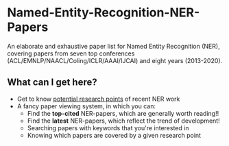 # Named-Entity-Recognition-NER-Papers
An elaborate and exhaustive paper list for Named Entity Recognition (NER),
covering papers from seven top conferences (ACL/EMNLP/NAACL/Coling/ICLR/AAAI/IJCAI)  and eight years (2013-2020).

## What can I get here?
* Get to know [potential research points](https://github.com/pfliu-nlp/Named-Entity-Recognition-NER-Papers/blob/master/NER_concept.md) of recent NER work
* A fancy paper viewing system, in which you can:
	* Find the **top-cited** NER-papers, which are generally worth reading!!
	* Find the **latest** NER-papers, which reflect the trend of development!
	* Searching papers with keywords that you're interested in
	* Knowing which papers are covered by a given research point
